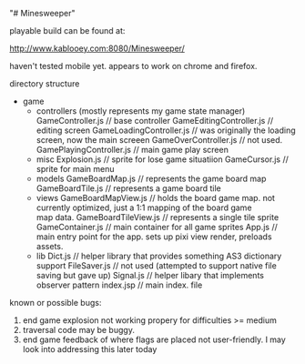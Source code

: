 "# Minesweeper" 

playable build can be found at:

http://www.kablooey.com:8080/Minesweeper/

haven't tested mobile yet.  appears to work on chrome and firefox.

directory structure

+ game
	+ controllers (mostly represents my game state manager)
		GameController.js // base controller
		GameEditingController.js // editing screen
		GameLoadingController.js // was originally the loading screen, now the main screeen
		GameOverController.js // not used. 
		GamePlayingController.js // main game play screen
	+ misc
		Explosion.js  // sprite for lose game situatiion
		GameCursor.js // sprite for main menu
	+ models
		GameBoardMap.js // represents the game board map
		GameBoardTile.js // represents a game board tile
	+ views
		GameBoardMapView.js // holds the board game map.  not currently optimized, just a 1:1 mapping of the board game 		
		map data.
		GameBoardTileView.js // represents a single tile sprite
		GameContainer.js // main container for all game sprites
	App.js // main entry point for the app. sets up pixi view render, preloads assets.
	+ lib
		Dict.js // helper library that provides something AS3 dictionary support
		FileSaver.js // not used (attempted to support native file saving but gave up)
		Signal.js // helper libary that implements observer pattern
	index.jsp // main index. file
	
	
known or possible bugs:

1) end game explosion not working propery for difficulties >= medium
2) traversal code may be buggy.
3) end game feedback of where flags are placed not user-friendly.  I may look into addressing this later today


